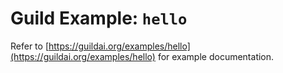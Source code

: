 # Guild Example: `hello`

Refer to
[https://guildai.org/examples/hello](https://guildai.org/examples/hello)
for example documentation.

